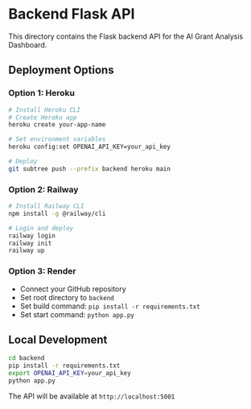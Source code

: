 # Backend Flask API

This directory contains the Flask backend API for the AI Grant Analysis Dashboard.

## Deployment Options

### Option 1: Heroku
```bash
# Install Heroku CLI
# Create Heroku app
heroku create your-app-name

# Set environment variables
heroku config:set OPENAI_API_KEY=your_api_key

# Deploy
git subtree push --prefix backend heroku main
```

### Option 2: Railway
```bash
# Install Railway CLI
npm install -g @railway/cli

# Login and deploy
railway login
railway init
railway up
```

### Option 3: Render
- Connect your GitHub repository
- Set root directory to `backend`
- Set build command: `pip install -r requirements.txt`
- Set start command: `python app.py`

## Local Development
```bash
cd backend
pip install -r requirements.txt
export OPENAI_API_KEY=your_api_key
python app.py
```

The API will be available at `http://localhost:5001`
